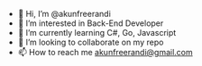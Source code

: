 - 👋 Hi, I’m @akunfreerandi
- 👀 I’m interested in Back-End Developer
- 🌱 I’m currently learning C#, Go, Javascript
- 💞️ I’m looking to collaborate on my repo
- 📫 How to reach me akunfreerandi@gmail.com
